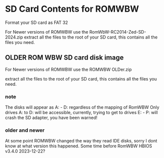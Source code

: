 # SD Card Contents for ROMWBW

Format your SD card as FAT 32

For Newer versions of ROMWBW use the RomWbW-RC2014-Zed-SD-2024.zip extract all the files to the root of your SD card, this contains all the files you need.

## OLDER ROM WBW SD card disk image

For Newer versions of ROMWBW use the ROMWBW OLDer.zip

extract all the files to the root of your SD card, this contains all the files you need.

### note
The disks will appear as A: - D: regardless of the mapping of RomWBW 
Only drives A: to D: will be accessible, currently, trying to get to drives E: - P: will crash the SD adapter, you have been warned!

### older and newer 
At some point ROMWBW changed the way they read IDE disks, sorry I dont know at what version this happened. Some time before RomWBW HBIOS v3.4.0  2023-12-22?
